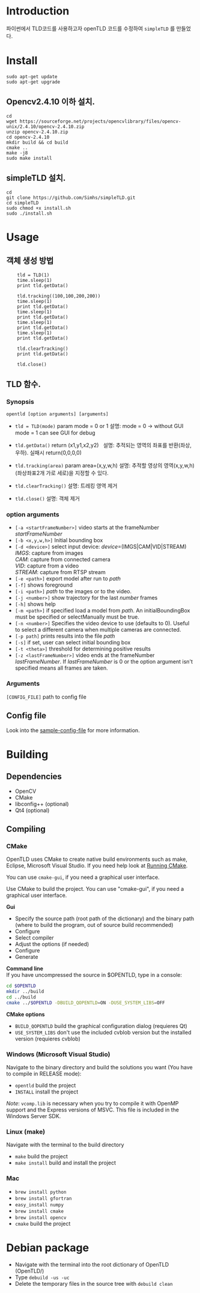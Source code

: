 # Introduction

파이썬에서 TLD코드를 사용하고자 openTLD 코드를 수정하여 `simpleTLD` 를 만들었다.

# Install 
```
sudo apt-get update
sudo apt-get upgrade
```
## Opencv2.4.10 이하 설치.
```
cd
wget https://sourceforge.net/projects/opencvlibrary/files/opencv-unix/2.4.10/opencv-2.4.10.zip
unzip opencv-2.4.10.zip
cd opencv-2.4.10
mkdir build && cd build
cmake ..
make -j8
sudo make install
```
## simpleTLD 설치.
```
cd 
git clone https://github.com/Simhs/simpleTLD.git
cd simpleTLD
sudo chmod +x install.sh
sudo ./install.sh
```

# Usage
## 객체 생성 방법 
```
    tld = TLD(1)
    time.sleep(1)
    print tld.getData()
    
    tld.tracking((100,100,200,200))
    time.sleep(1)
    print tld.getData()
    time.sleep(1)
    print tld.getData()
    time.sleep(1)
    print tld.getData()
    time.sleep(1)
    print tld.getData()
    
    tld.clearTracking()
    print tld.getData()
    
    tld.close()
```

## TLD 함수.
### Synopsis
`opentld [option arguments] [arguments]`

* `tld = TLD(mode)` param mode = 0 or 1
설명: mode = 0 -> without GUI  
     mode = 1 can see GUI for debug  
     
* `tld.getData()` return (x1,y1,x2,y2)  
설명: 추적되는 영역의 좌표를 반환(좌상,우하). 실패시 return(0,0,0,0)

* `tld.tracking(area)` param area=(x,y,w,h) 
설명: 추적할 영상의 영역(x,y,w,h)(좌상좌표2개 가로 세로)을 지정할 수 있다.

* `tld.clearTracking()`
설명: 트레킹 영역 제거

* `tld.close()`
설명: 객체 제거




### option arguments
* `[-a <startFrameNumber>]` video starts at the frameNumber _startFrameNumber_
* `[-b <x,y,w,h>]` Initial bounding box
* `[-d <device>]` select input device: _device_=(IMGS|CAM|VID|STREAM)  
	_IMGS_: capture from images  
	_CAM_: capture from connected camera  
	_VID_: capture from a video  
	_STREAM_: capture from RTSP stream
* `[-e <path>]` export model after run to _path_
* `[-f]` shows foreground
* `[-i <path>]` _path_ to the images or to the video.
* `[-j <number>]` show trajectory for the last _number_ frames
* `[-h]` shows help
* `[-m <path>]` if specified load a model from _path_. An initialBoundingBox must be specified or selectManually must be true.
* `[-n <number>]` Specifies the video device to use (defaults to 0). Useful to select a different camera when multiple cameras are connected.
* `[-p path]` prints results into the file _path_
* `[-s]` if set, user can select initial bounding box
* `[-t <theta>]` threshold for determining positive results
* `[-z <lastFrameNumber>]` video ends at the frameNumber _lastFrameNumber_.
	If _lastFrameNumber_ is 0 or the option argument isn't specified means
	all frames are taken.

### Arguments
`[CONFIG_FILE]` path to config file

## Config file
Look into the [sample-config-file](https://github.com/gnebehay/OpenTLD/blob/master/res/conf/config-sample.cfg) for more information.

# Building
## Dependencies
* OpenCV
* CMake
* libconfig++ (optional)
* Qt4 (optional)

## Compiling
### CMake
OpenTLD uses CMake to create native build environments such as make, Eclipse, Microsoft Visual Studio.
If you need help look at [Running CMake](http://www.cmake.org/cmake/help/runningcmake.html).

You can use `cmake-gui`, if you need a graphical user interface.

Use CMake to build the project. You can use "cmake-gui", if you need a graphical user interface.

__Gui__  
* Specify the source path (root path of the dictionary) and the binary path (where to build the program, out
	  of source build recommended)
* Configure
* Select compiler
* Adjust the options (if needed)
* Configure
* Generate

__Command line__  
If you have uncompressed the source in $OPENTLD, type in a console:
```bash
cd $OPENTLD
mkdir ../build
cd ../build
cmake ../$OPENTLD -DBUILD_QOPENTLD=ON -DUSE_SYSTEM_LIBS=OFF
```

__CMake options__  
* `BUILD_QOPENTLD` build the graphical configuration dialog (requieres Qt)
* `USE_SYSTEM_LIBS` don't use the included cvblob version but the installed version (requieres cvblob)

### Windows (Microsoft Visual Studio)
Navigate to the binary directory and build the solutions you want (You have to compile in RELEASE mode):
* `opentld` build the project
* `INSTALL` install the project

_Note_: `vcomp.lib` is necessary when you try to compile it with OpenMP support and the
Express versions of MSVC. This file is included in the Windows Server SDK.

### Linux (make)
Navigate with the terminal to the build directory
* `make` build the project
* `make install` build and install the project

### Mac
* `brew install python`
* `brew install gfortran`
* `easy_install numpy`
* `brew install cmake`
* `brew install opencv`
* `cmake` build the project

# Debian package
* Navigate with the terminal into the root dictionary of OpenTLD (OpenTLD/)
* Type `debuild -us -uc`
* Delete the temporary files in the source tree with `debuild clean`

